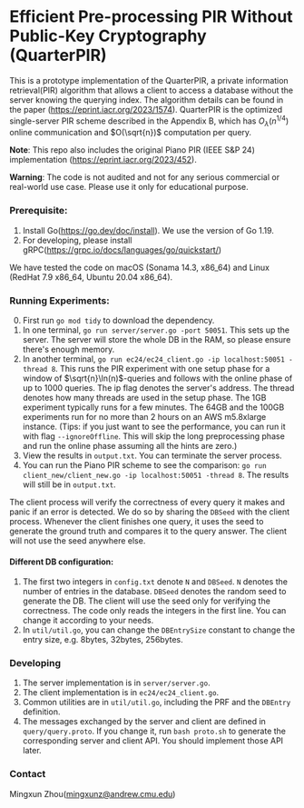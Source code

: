 # Efficient Pre-processing PIR Without Public-Key Cryptography (QuarterPIR)
This is a prototype implementation of the QuarterPIR, a private information retrieval(PIR) algorithm that allows a client to access a database without the server knowing the querying index.
The algorithm details can be found in the paper (https://eprint.iacr.org/2023/1574).
QuarterPIR is the optimized single-server PIR scheme described in the Appendix B, which has $O_\lambda(n^{1/4})$ online communication and $O(\sqrt{n})$ computation per query.

**Note**: This repo also includes the original Piano PIR (IEEE S&P 24) implementation (https://eprint.iacr.org/2023/452).

**Warning**: The code is not audited and not for any serious commercial or real-world use case. Please use it only for educational purpose.

### Prerequisite:
1. Install Go(https://go.dev/doc/install). We use the version of Go 1.19.
2. For developing, please install gRPC(https://grpc.io/docs/languages/go/quickstart/)

We have tested the code on macOS (Sonama 14.3, x86_64) and Linux (RedHat 7.9 x86_64, Ubuntu 20.04 x86_64). 

### Running Experiments:
0. First run `go mod tidy` to download the dependency.
1. In one terminal, `go run server/server.go -port 50051`. This sets up the server. The server will store the whole DB in the RAM, so please ensure there's enough memory.
2. In another terminal, `go run ec24/ec24_client.go -ip localhost:50051 -thread 8`. This runs the PIR experiment with one setup phase for a window of $\sqrt{n}\ln(n)$-queries and follows with the online phase of up to 1000 queries. The ip flag denotes the server's address. The thread denotes how many threads are used in the setup phase. The 1GB experiment typically runs for a few minutes. The 64GB and the 100GB experiments run for no more than 2 hours on an AWS m5.8xlarge instance. (Tips: if you just want to see the performance, you can run it with flag `--ignoreOffline`. This will skip the long preprocessing phase and run the online phase assuming all the hints are zero.)
3. View the results in `output.txt`. You can terminate the server process.
4. You can run the Piano PIR scheme to see the comparison: `go run client_new/client_new.go -ip localhost:50051 -thread 8`. The results will still be in `output.txt`.

The client process will verify the correctness of every query it makes and panic if an error is detected. 
We do so by sharing the `DBSeed` with the client process. Whenever the client finishes one query, it uses the seed to generate the ground truth and compares it to the query answer. The client will not use the seed anywhere else.

#### Different DB configuration:
1. The first two integers in `config.txt` denote `N` and `DBSeed`. `N` denotes the number of entries in the database. `DBSeed` denotes the random seed to generate the DB. The client will use the seed only for verifying the correctness. The code only reads the integers in the first line. You can change it according to your needs.
2. In `util/util.go`, you can change the `DBEntrySize` constant to change the entry size, e.g. 8bytes, 32bytes, 256bytes.

### Developing
1. The server implementation is in `server/server.go`.
2. The client implementation is in `ec24/ec24_client.go`.
3. Common utilities are in `util/util.go`, including the PRF and the `DBEntry` definition.
4. The messages exchanged by the server and client are defined in `query/query.proto`. If you change it, run `bash proto.sh` to generate the corresponding server and client API. You should implement those API later.

### Contact
Mingxun Zhou(mingxunz@andrew.cmu.edu)
